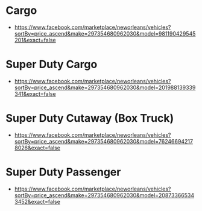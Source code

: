 # Cargo
- https://www.facebook.com/marketplace/neworleans/vehicles?sortBy=price_ascend&make=297354680962030&model=981190429545201&exact=false

# Super Duty Cargo
- https://www.facebook.com/marketplace/neworleans/vehicles?sortBy=price_ascend&make=297354680962030&model=201988139339341&exact=false

# Super Duty Cutaway (Box Truck)
- https://www.facebook.com/marketplace/neworleans/vehicles?sortBy=price_ascend&make=297354680962030&model=762466942178026&exact=false

# Super Duty Passenger
- https://www.facebook.com/marketplace/neworleans/vehicles?sortBy=price_ascend&make=297354680962030&model=208733665343452&exact=false
